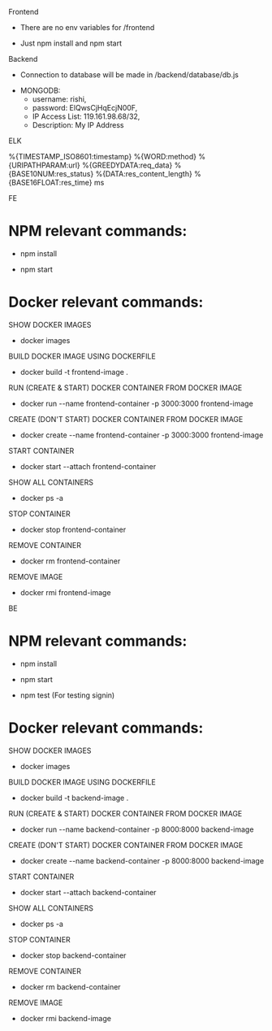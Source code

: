 Frontend

* There are no env variables for /frontend

* Just npm install and npm start


Backend

* Connection to database will be made in /backend/database/db.js


- MONGODB:
	- username: rishi, 
	- password: ElQwsCjHqEcjN00F, 
	- IP Access List: 119.161.98.68/32, 
	- Description: My IP Address


ELK

%{TIMESTAMP_ISO8601:timestamp} %{WORD:method} %{URIPATHPARAM:url} %{GREEDYDATA:req_data} %{BASE10NUM:res_status} %{DATA:res_content_length} %{BASE16FLOAT:res_time} ms

FE

# NPM relevant commands:

* npm install

* npm start


# Docker relevant commands:

SHOW DOCKER IMAGES
* docker images

BUILD DOCKER IMAGE USING DOCKERFILE
* docker build -t frontend-image .

RUN (CREATE & START) DOCKER CONTAINER FROM DOCKER IMAGE
* docker run --name frontend-container -p 3000:3000 frontend-image

CREATE (DON'T START) DOCKER CONTAINER FROM DOCKER IMAGE
* docker create --name frontend-container -p 3000:3000 frontend-image

START CONTAINER
* docker start --attach frontend-container

SHOW ALL CONTAINERS
* docker ps -a

STOP CONTAINER
* docker stop frontend-container

REMOVE CONTAINER
* docker rm frontend-container

REMOVE IMAGE
* docker rmi frontend-image


BE

# NPM relevant commands:

* npm install

* npm start

* npm test
  (For testing signin)
  
# Docker relevant commands:

SHOW DOCKER IMAGES
* docker images

BUILD DOCKER IMAGE USING DOCKERFILE
* docker build -t backend-image .

RUN (CREATE & START) DOCKER CONTAINER FROM DOCKER IMAGE
* docker run --name backend-container -p 8000:8000 backend-image

CREATE (DON'T START) DOCKER CONTAINER FROM DOCKER IMAGE
* docker create --name backend-container -p 8000:8000 backend-image

START CONTAINER
* docker start --attach backend-container

SHOW ALL CONTAINERS
* docker ps -a

STOP CONTAINER
* docker stop backend-container

REMOVE CONTAINER
* docker rm backend-container

REMOVE IMAGE
* docker rmi backend-image
